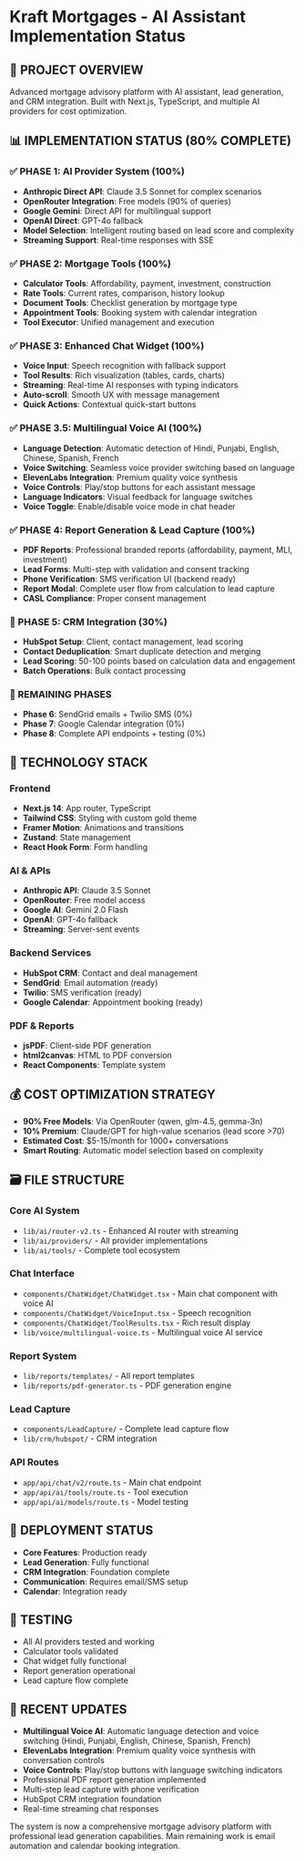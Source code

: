 # Kraft Mortgages - AI Assistant Implementation Status

## 🎯 PROJECT OVERVIEW
Advanced mortgage advisory platform with AI assistant, lead generation, and CRM integration. Built with Next.js, TypeScript, and multiple AI providers for cost optimization.

## 📊 IMPLEMENTATION STATUS (80% COMPLETE)

### ✅ PHASE 1: AI Provider System (100%)
- **Anthropic Direct API**: Claude 3.5 Sonnet for complex scenarios
- **OpenRouter Integration**: Free models (90% of queries)
- **Google Gemini**: Direct API for multilingual support
- **OpenAI Direct**: GPT-4o fallback
- **Model Selection**: Intelligent routing based on lead score and complexity
- **Streaming Support**: Real-time responses with SSE

### ✅ PHASE 2: Mortgage Tools (100%)
- **Calculator Tools**: Affordability, payment, investment, construction
- **Rate Tools**: Current rates, comparison, history lookup
- **Document Tools**: Checklist generation by mortgage type
- **Appointment Tools**: Booking system with calendar integration
- **Tool Executor**: Unified management and execution

### ✅ PHASE 3: Enhanced Chat Widget (100%)
- **Voice Input**: Speech recognition with fallback support
- **Tool Results**: Rich visualization (tables, cards, charts)
- **Streaming**: Real-time AI responses with typing indicators
- **Auto-scroll**: Smooth UX with message management
- **Quick Actions**: Contextual quick-start buttons

### ✅ PHASE 3.5: Multilingual Voice AI (100%)
- **Language Detection**: Automatic detection of Hindi, Punjabi, English, Chinese, Spanish, French
- **Voice Switching**: Seamless voice provider switching based on language
- **ElevenLabs Integration**: Premium quality voice synthesis
- **Voice Controls**: Play/stop buttons for each assistant message
- **Language Indicators**: Visual feedback for language switches
- **Voice Toggle**: Enable/disable voice mode in chat header

### ✅ PHASE 4: Report Generation & Lead Capture (100%)
- **PDF Reports**: Professional branded reports (affordability, payment, MLI, investment)
- **Lead Forms**: Multi-step with validation and consent tracking
- **Phone Verification**: SMS verification UI (backend ready)
- **Report Modal**: Complete user flow from calculation to lead capture
- **CASL Compliance**: Proper consent management

### 🚧 PHASE 5: CRM Integration (30%)
- **HubSpot Setup**: Client, contact management, lead scoring
- **Contact Deduplication**: Smart duplicate detection and merging
- **Lead Scoring**: 50-100 points based on calculation data and engagement
- **Batch Operations**: Bulk contact processing

### 🔄 REMAINING PHASES
- **Phase 6**: SendGrid emails + Twilio SMS (0%)
- **Phase 7**: Google Calendar integration (0%)
- **Phase 8**: Complete API endpoints + testing (0%)

## 🔧 TECHNOLOGY STACK

### Frontend
- **Next.js 14**: App router, TypeScript
- **Tailwind CSS**: Styling with custom gold theme
- **Framer Motion**: Animations and transitions
- **Zustand**: State management
- **React Hook Form**: Form handling

### AI & APIs
- **Anthropic API**: Claude 3.5 Sonnet
- **OpenRouter**: Free model access
- **Google AI**: Gemini 2.0 Flash
- **OpenAI**: GPT-4o fallback
- **Streaming**: Server-sent events

### Backend Services
- **HubSpot CRM**: Contact and deal management
- **SendGrid**: Email automation (ready)
- **Twilio**: SMS verification (ready)
- **Google Calendar**: Appointment booking (ready)

### PDF & Reports
- **jsPDF**: Client-side PDF generation
- **html2canvas**: HTML to PDF conversion
- **React Components**: Template system

## 💰 COST OPTIMIZATION STRATEGY
- **90% Free Models**: Via OpenRouter (qwen, glm-4.5, gemma-3n)
- **10% Premium**: Claude/GPT for high-value scenarios (lead score >70)
- **Estimated Cost**: $5-15/month for 1000+ conversations
- **Smart Routing**: Automatic model selection based on complexity

## 🗃️ FILE STRUCTURE

### Core AI System
- `lib/ai/router-v2.ts` - Enhanced AI router with streaming
- `lib/ai/providers/` - All provider implementations
- `lib/ai/tools/` - Complete tool ecosystem

### Chat Interface
- `components/ChatWidget/ChatWidget.tsx` - Main chat component with voice AI
- `components/ChatWidget/VoiceInput.tsx` - Speech recognition
- `components/ChatWidget/ToolResults.tsx` - Rich result display
- `lib/voice/multilingual-voice.ts` - Multilingual voice AI service

### Report System
- `lib/reports/templates/` - All report templates
- `lib/reports/pdf-generator.ts` - PDF generation engine

### Lead Capture
- `components/LeadCapture/` - Complete lead capture flow
- `lib/crm/hubspot/` - CRM integration

### API Routes
- `app/api/chat/v2/route.ts` - Main chat endpoint
- `app/api/ai/tools/route.ts` - Tool execution
- `app/api/ai/models/route.ts` - Model testing

## 🚀 DEPLOYMENT STATUS
- **Core Features**: Production ready
- **Lead Generation**: Fully functional
- **CRM Integration**: Foundation complete
- **Communication**: Requires email/SMS setup
- **Calendar**: Integration ready

## 📝 TESTING
- All AI providers tested and working
- Calculator tools validated
- Chat widget fully functional
- Report generation operational
- Lead capture flow complete

## 🔄 RECENT UPDATES
- **Multilingual Voice AI**: Automatic language detection and voice switching (Hindi, Punjabi, English, Chinese, Spanish, French)
- **ElevenLabs Integration**: Premium quality voice synthesis with conversation controls
- **Voice Controls**: Play/stop buttons with language switching indicators
- Professional PDF report generation implemented
- Multi-step lead capture with phone verification
- HubSpot CRM integration foundation
- Real-time streaming chat responses

The system is now a comprehensive mortgage advisory platform with professional lead generation capabilities. Main remaining work is email automation and calendar booking integration.